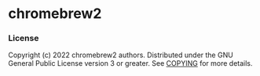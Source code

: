 # chromebrew2

### License
Copyright (c) 2022 chromebrew2 authors. Distributed under the GNU General Public License version 3 or greater. See [COPYING](https://github.com/chromebrew/chromebrew/blob/master/COPYING) for more details.
